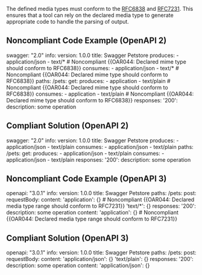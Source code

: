 The defined media types must conform to the [RFC6838](https://tools.ietf.org/html/rfc6838) and [RFC7231](https://tools.ietf.org/html/rfc7231). This ensures that a tool can rely on the declared media type to generate appropriate code to handle the parsing of output.

Noncompliant Code Example (OpenAPI 2)
-------------------------------------

swagger: "2.0"
info:
    version: 1.0.0
    title: Swagger Petstore
produces:
    - application/json
    - text/\* \# Noncompliant {{OAR044: Declared mime type should conform to RFC6838}}
consumes:
    - application/json
    - text/\* \# Noncompliant {{OAR044: Declared mime type should conform to RFC6838}}
paths:
    /pets:
    get:
        produces:
        - application
        - text/plain \# Noncompliant {{OAR044: Declared mime type should conform to RFC6838}}
        consumes:
        - application
        - text/plain \# Noncompliant {{OAR044: Declared mime type should conform to RFC6838}}
        responses:
        '200':
            description: some operation

Compliant Solution (OpenAPI 2)
------------------------------

swagger: "2.0"
info:
    version: 1.0.0
    title: Swagger Petstore
produces:
    - application/json
    - text/plain
consumes:
    - application/json
    - text/plain
paths:
    /pets:
    get:
        produces:
        - application/json
        - text/plain
        consumes:
        - application/json
        - text/plain
        responses:
        '200':
            description: some operation

Noncompliant Code Example (OpenAPI 3)
-------------------------------------

openapi: "3.0.1"
info:
    version: 1.0.0
    title: Swagger Petstore
paths:
    /pets:
    post:
        requestBody:
        content:
            'application': {} \# Noncompliant {{OAR044: Declared media type range should conform to RFC7231}}
            'text/\*': {} 
        responses:
        '200':
            description: some operation
            content:
            'application': {} \# Noncompliant {{OAR044: Declared media type range should conform to RFC7231}}

Compliant Solution (OpenAPI 3)
------------------------------

openapi: "3.0.1"
info:
    version: 1.0.0
    title: Swagger Petstore
paths:
    /pets:
    post:
        requestBody:
        content:
            'application/json': {}
            'text/plain': {}
        responses:
        '200':
            description: some operation
            content:
            'application/json': {}